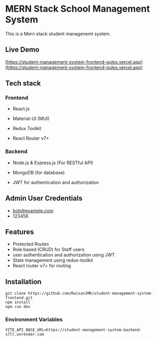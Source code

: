 # MERN Stack School Management System

This is a Mern stack student managenemt system.

## Live Demo

[https://student-management-system-frontend-gules.vercel.app](https://student-management-system-frontend-gules.vercel.app)

## Tech stack

### Frontend
 - React.js

 - Material-UI (MUI)

 - Redux Toolkit

 - React Router v7+

### Backend
 - Node.js & Express.js (For RESTful API)

 - MongoDB (for database)

 - JWT for authentication and authorization

## Admin User Credentials
 - bob@example.com
 - 123456

## Features
 - Protected Routes
 - Role based (CRUD) for Staff users
 - user authentication and authorization using JWT
 - State management using redux-toolkit
 - React router v7+ for routing

## Installation
```
git clone https://github.com/RaisanJMR/student-management-system-frontend.git
npm install
npm run dev
```
### Environment Variables
```
VITE_API_BASE_URL=https://student-management-system-backend-s7ll.onrender.com
 
```
